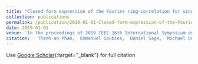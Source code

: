 ```yaml
---
title: "Closed-form expression of the Fourier ring-correlation for single-molecule localization microscopy"
collection: publications
permalink: /publication/2019-01-01-Closed-form-expression-of-the-Fourier-ring-correlation-for-single-molecule-localization-microscopy
date: 2019-01-01
venue: 'In the proceedings of 2019 IEEE 16th International Symposium on Biomedical Imaging (ISBI 2019)'
citation: ' Thanh-an Pham,  Emmanuel Soubies,  Daniel Sage,  Michael Unser, &quot;Closed-form expression of the Fourier ring-correlation for single-molecule localization microscopy.&quot; In the proceedings of 2019 IEEE 16th International Symposium on Biomedical Imaging (ISBI 2019), 2019.'
---
```

Use [Google Scholar](https://scholar.google.com/scholar?q=Closed+form+expression+of+the+Fourier+ring+correlation+for+single+molecule+localization+microscopy){:target="_blank"} for full citation